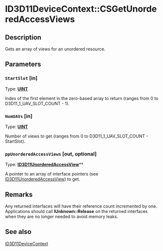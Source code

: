 # ID3D11DeviceContext::CSGetUnorderedAccessViews

## Description

Gets an array of views for an unordered resource.

## Parameters

### `StartSlot` [in]

Type: **[UINT](https://learn.microsoft.com/windows/desktop/WinProg/windows-data-types)**

Index of the first element in the zero-based array to return (ranges from 0 to D3D11_1_UAV_SLOT_COUNT - 1).

### `NumUAVs` [in]

Type: **[UINT](https://learn.microsoft.com/windows/desktop/WinProg/windows-data-types)**

Number of views to get (ranges from 0 to D3D11_1_UAV_SLOT_COUNT - StartSlot).

### `ppUnorderedAccessViews` [out, optional]

Type: **[ID3D11UnorderedAccessView](https://learn.microsoft.com/windows/desktop/api/d3d11/nn-d3d11-id3d11unorderedaccessview)****

A pointer to an array of interface pointers (see [ID3D11UnorderedAccessView](https://learn.microsoft.com/windows/desktop/api/d3d11/nn-d3d11-id3d11unorderedaccessview)) to get.

## Remarks

Any returned interfaces will have their reference count incremented by one. Applications should call **IUnknown::Release** on the returned interfaces when they are no longer needed to avoid memory leaks.

## See also

[ID3D11DeviceContext](https://learn.microsoft.com/windows/desktop/api/d3d11/nn-d3d11-id3d11devicecontext)